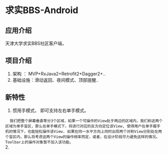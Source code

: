 # 求实BBS-Android

## 应用介绍
  天津大学求实BBS社区客户端，

## 项目介绍
1. 架构 ： MVP+RxJava2+Retrofit2+Dagger2+..
2. 基础设施：滑动返回、夜间模式、顶部提醒..

## 新特性
  1. 惯用手模式， 即可支持左右单手模式。

`  
  我们把整个屏幕垂直等分3个区域，如果一个可操作的View处于两边的区域内，我们称这两个区域为单手盲区，那么在单手模式下，将进行对应的反方向定位该View, 使得用户在单手握手机的情况下，也能轻松操作该View. 如果在同一水平方向上同时出现两个对称View分别处在两个盲区内，那么将考虑这两个View的操作频率而定，或者，在设计阶段尽力避免这样的情况。
  Toolbar上的操作对象暂不加入该功能。
`  
  2.    
